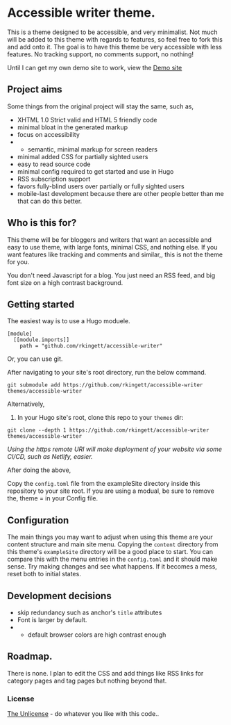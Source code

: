 # Accessible writer theme.

This is a theme designed to be accessible, and very minimalist. Not much will be added to this theme with regards to features, so feel free to fork this and add onto it. The goal is to have this theme be very accessible with less features. No tracking support, no comments support, no nothing!

Until I can get my own demo site to work, view the [Demo site](https://accessible-minimalism.netlify.app)

## Project aims

Some things from the original project will stay the same, such as,

- XHTML 1.0 Strict valid and HTML 5 friendly code
- minimal bloat in the generated markup
- focus on accessibility
- - semantic, minimal markup for screen readers
- minimal added CSS for partially sighted users
- easy to read source code
- minimal config required to get started and use in Hugo
- RSS subscription support
- favors fully-blind users over partially or fully sighted users
- mobile-last development because there are other people better than me that can do this better.

## Who is this for?

This theme will be for bloggers and writers that want an accessible and easy to use theme, with large fonts, minimal CSS, and nothing else. If you want features like tracking and comments and similar,, this is not the theme for you.

You don't need Javascript for a blog. You just need an RSS feed, and big font size on a high contrast background.

## Getting started

The easiest way is to use a Hugo moduele.

```
[module]
  [[module.imports]]
    path = "github.com/rkingett/accessible-writer"
```

Or, you can use git.

After navigating to your site's root directory, run the below command.

```
git submodule add https://github.com/rkingett/accessible-writer themes/accessible-writer
```

Alternatively,

1. In your Hugo site's root, clone this repo to your `themes` dir:

```
git clone --depth 1 https://github.com/rkingett/accessible-writer themes/accessible-writer
```

*Using the https remote URI will make deployment of your website via some CI/CD,
 such as Netlify, easier.*

After doing the above,

Copy the `config.toml` file from the exampleSite directory inside this repository to your site root. If you are using a modual, be sure to remove the, theme = in your Config file.

## Configuration

The main things you may want to adjust when using this theme are your content
 structure and main site menu. Copying the `content` directory from this theme's
 `exampleSite` directory will be a good place to start. You can compare this
 with the menu entries in the `config.toml` and it should make sense. Try making
 changes and see what happens. If it becomes a mess, reset both to initial 
 states.

## Development decisions

- skip redundancy such as anchor's `title` attributes
- Font is larger by default.
- - default browser colors are high contrast enough

## Roadmap.

There is none. I plan to edit the CSS and add things like RSS links for category pages and tag pages but nothing beyond that.

### License

[The Unlicense](https://unlicense.org) - do whatever you like with this code..